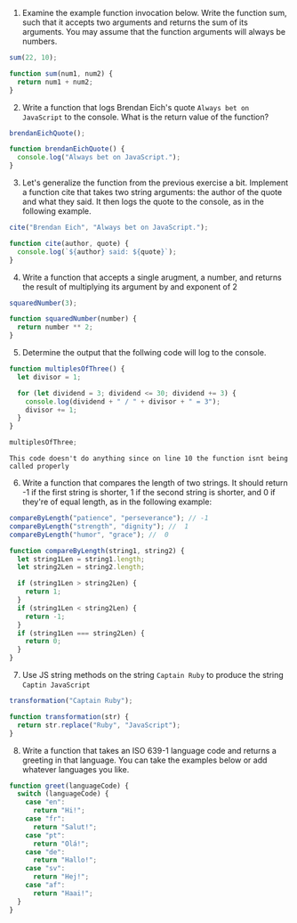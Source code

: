 1. Examine the example function invocation below. Write the function sum, such that it accepts two arguments and returns the sum of its arguments. You may assume that the function arguments will always be numbers.

```javascript
sum(22, 10);

function sum(num1, num2) {
  return num1 + num2;
}
```

2. Write a function that logs Brendan Eich's quote `Always bet on JavaScript` to the console. What is the return value of the function?

```javascript
brendanEichQuote();

function brendanEichQuote() {
  console.log("Always bet on JavaScript.");
}
```

3. Let's generalize the function from the previous exercise a bit. Implement a function cite that takes two string arguments: the author of the quote and what they said. It then logs the quote to the console, as in the following example.

```javascript
cite("Brendan Eich", "Always bet on JavaScript.");

function cite(author, quote) {
  console.log(`${author} said: ${quote}`);
}
```

4. Write a function that accepts a single arugment, a number, and returns the result of multiplying its argument by and exponent of 2

```javascript
squaredNumber(3);

function squaredNumber(number) {
  return number ** 2;
}
```

5. Determine the output that the follwing code will log to the console.

```javascript
function multiplesOfThree() {
  let divisor = 1;

  for (let dividend = 3; dividend <= 30; dividend += 3) {
    console.log(dividend + " / " + divisor + " = 3");
    divisor += 1;
  }
}

multiplesOfThree;
```

```
This code doesn't do anything since on line 10 the function isnt being called properly
```

6. Write a function that compares the length of two strings. It should return -1 if the first string is shorter, 1 if the second string is shorter, and 0 if they're of equal length, as in the following example:

```javascript
compareByLength("patience", "perseverance"); // -1
compareByLength("strength", "dignity"); //  1
compareByLength("humor", "grace"); //  0

function compareByLength(string1, string2) {
  let string1Len = string1.length;
  let string2Len = string2.length;

  if (string1Len > string2Len) {
    return 1;
  }
  if (string1Len < string2Len) {
    return -1;
  }
  if (string1Len === string2Len) {
    return 0;
  }
}
```

7. Use JS string methods on the string `Captain Ruby` to produce the string `Captin JavaScript`

```javascript
transformation("Captain Ruby");

function transformation(str) {
  return str.replace("Ruby", "JavaScript");
}
```

8. Write a function that takes an ISO 639-1 language code and returns a greeting in that language. You can take the examples below or add whatever languages you like.

```javascript
function greet(languageCode) {
  switch (languageCode) {
    case "en":
      return "Hi!";
    case "fr":
      return "Salut!";
    case "pt":
      return "Olá!";
    case "de":
      return "Hallo!";
    case "sv":
      return "Hej!";
    case "af":
      return "Haai!";
  }
}
```
